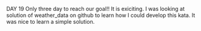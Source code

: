 DAY 19
Only three day to reach our goal!! It is exiciting. I was looking at solution of weather_data on github to learn how I could develop this kata.
It was nice to learn a simple solution.

